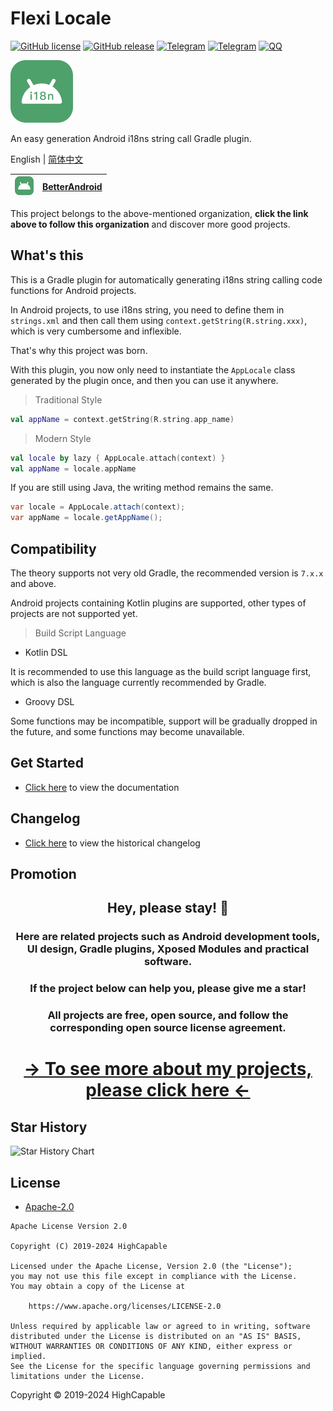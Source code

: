 # Flexi Locale

[![GitHub license](https://img.shields.io/github/license/BetterAndroid/FlexiLocale?color=blue)](https://github.com/BetterAndroid/FlexiLocale/blob/master/LICENSE)
[![GitHub release](https://img.shields.io/github/v/release/BetterAndroid/FlexiLocale?display_name=release&logo=github&color=green)](https://github.com/BetterAndroid/FlexiLocale/releases)
[![Telegram](https://img.shields.io/badge/discussion-Telegram-blue.svg?logo=telegram)](https://t.me/BetterAndroid)
[![Telegram](https://img.shields.io/badge/discussion%20dev-Telegram-blue.svg?logo=telegram)](https://t.me/HighCapable_Dev)
[![QQ](https://img.shields.io/badge/discussion%20dev-QQ-blue.svg?logo=tencent-qq&logoColor=red)](https://qm.qq.com/cgi-bin/qm/qr?k=Pnsc5RY6N2mBKFjOLPiYldbAbprAU3V7&jump_from=webapi&authKey=X5EsOVzLXt1dRunge8ryTxDRrh9/IiW1Pua75eDLh9RE3KXE+bwXIYF5cWri/9lf)

<img src="img-src/icon.png" width = "100" height = "100" alt="LOGO"/>

An easy generation Android i18ns string call Gradle plugin.

English | [简体中文](README-zh-CN.md)

| <img src="https://github.com/BetterAndroid/.github/blob/main/img-src/logo.png?raw=true" width = "30" height = "30" alt="LOGO"/> | [BetterAndroid](https://github.com/BetterAndroid) |
|---------------------------------------------------------------------------------------------------------------------------------|---------------------------------------------------|

This project belongs to the above-mentioned organization, **click the link above to follow this organization** and discover more good projects.

## What's this

This is a Gradle plugin for automatically generating i18ns string calling code functions for Android projects.

In Android projects, to use i18ns string, you need to define them in `strings.xml` and then call them using `context.getString(R.string.xxx)`, which
is very cumbersome and inflexible.

That's why this project was born.

With this plugin, you now only need to instantiate the `AppLocale` class generated by the plugin once, and then you can use it anywhere.

> Traditional Style

```kotlin
val appName = context.getString(R.string.app_name)
```

> Modern Style

```kotlin
val locale by lazy { AppLocale.attach(context) }
val appName = locale.appName
```

If you are still using Java, the writing method remains the same.

```java
var locale = AppLocale.attach(context);
var appName = locale.getAppName();
```

## Compatibility

The theory supports not very old Gradle, the recommended version is `7.x.x` and above.

Android projects containing Kotlin plugins are supported, other types of projects are not supported yet.

> Build Script Language

- Kotlin DSL

It is recommended to use this language as the build script language first, which is also the language currently recommended by Gradle.

- Groovy DSL

Some functions may be incompatible, support will be gradually dropped in the future, and some functions may become unavailable.

## Get Started

- [Click here](docs/guide.md) to view the documentation

## Changelog

- [Click here](docs/changelog.md) to view the historical changelog

## Promotion

<!--suppress HtmlDeprecatedAttribute -->
<div align="center">
     <h2>Hey, please stay! 👋</h2>
     <h3>Here are related projects such as Android development tools, UI design, Gradle plugins, Xposed Modules and practical software. </h3>
     <h3>If the project below can help you, please give me a star! </h3>
     <h3>All projects are free, open source, and follow the corresponding open source license agreement. </h3>
     <h1><a href="https://github.com/fankes/fankes/blob/main/project-promote/README.md">→ To see more about my projects, please click here ←</a></h1>
</div>

## Star History

![Star History Chart](https://api.star-history.com/svg?repos=BetterAndroid/FlexiLocale&type=Date)

## License

- [Apache-2.0](https://www.apache.org/licenses/LICENSE-2.0)

```
Apache License Version 2.0

Copyright (C) 2019-2024 HighCapable

Licensed under the Apache License, Version 2.0 (the "License");
you may not use this file except in compliance with the License.
You may obtain a copy of the License at

    https://www.apache.org/licenses/LICENSE-2.0

Unless required by applicable law or agreed to in writing, software
distributed under the License is distributed on an "AS IS" BASIS,
WITHOUT WARRANTIES OR CONDITIONS OF ANY KIND, either express or implied.
See the License for the specific language governing permissions and
limitations under the License.
```

Copyright © 2019-2024 HighCapable